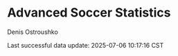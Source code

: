 # Advanced Soccer Statistics
Denis Ostroushko

<!-- gfm -->

Last successful data update: 2025-07-06 10:17:16 CST
